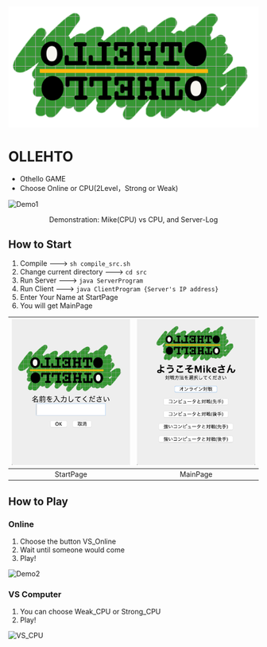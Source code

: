 ![OLLEHTO](/img/OthelloTitle.png "Title Image")

# OLLEHTO
* Othello GAME
* Choose Online or CPU(2Level，Strong or Weak)

![Demo1](https://user-images.githubusercontent.com/34239241/116850234-42d8ae80-ac2b-11eb-8a6c-cfa20ed51e3a.gif)

<p style="text-align:center;">Demonstration: Mike(CPU) vs CPU, and Server-Log</p>

## How to Start
1. Compile ---> `sh compile_src.sh`
2. Change current directory ---> `cd src`
3. Run Server ---> `java ServerProgram`
4. Run Client ---> `java ClientProgram {Server's IP address}`
5. Enter Your Name at StartPage
6. You will get MainPage

|![StartPage.png](img/StartPage.png)|![MainPage.png](img/MainPage.png)|
|:---:|:---:|
|StartPage|MainPage|


## How to Play
### Online
1. Choose the button VS_Online
2. Wait until someone would come
3. Play!

![Demo2](https://user-images.githubusercontent.com/34239241/116851287-158d0000-ac2d-11eb-9c82-eb8837124261.gif)

### VS Computer
1. You can choose Weak_CPU or Strong_CPU
2. Play!

<img src=https://user-images.githubusercontent.com/34239241/116851884-3f92f200-ac2e-11eb-9465-663924eff8ae.gif alt=VS_CPU width=300 height=380>